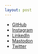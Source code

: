 ```yaml
---
layout: post
---
```


- [GitHub](https://github.com/nkouevda)
- [Instagram](https://www.instagram.com/nkouevda/)
- [LinkedIn](https://www.linkedin.com/in/nkouevda/)
- <a href="https://macaw.social/@nkouevda" rel="me">Mastodon</a>
- [Twitter](https://twitter.com/nkouevda)
